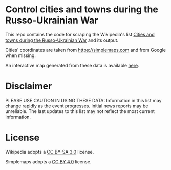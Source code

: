 # Control cities and towns during the Russo-Ukrainian War

This repo contains the code for scraping the Wikipedia's list [Cities and towns during the Russo-Ukrainian War](https://en.wikipedia.org/wiki/Cities_and_towns_during_the_Russo-Ukrainian_War) and its output.

Cities' coordinates are taken from https://simplemaps.com and from Google when missing.

An interactive map generated from these data is available [here](https://datawrapper.dwcdn.net/tIDxs).

# Disclaimer
PLEASE USE CAUTION IN USING THESE DATA:
Information in this list may change rapidly as the event progresses. Initial news reports may be unreliable. The last updates to this list may not reflect the most current information.


# License
Wikipedia adopts a [CC BY-SA 3.0](https://creativecommons.org/licenses/by-sa/3.0/) license.

Simplemaps adopts a [CC BY 4.0](https://creativecommons.org/licenses/by/4.0/) license.
